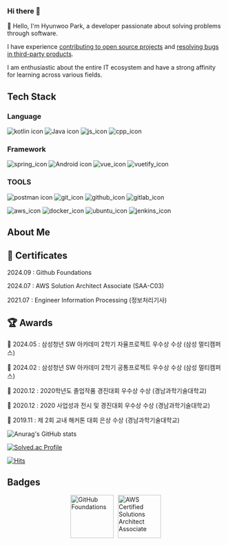 ### Hi there 👋

🧐 Hello, I'm Hyunwoo Park, a developer passionate about solving problems through software.

I have experience [contributing to open source projects](https://github.com/Unleash/unleash-client-java/pull/247) and [resolving bugs in third-party products](https://devtalk.kakao.com/t/android-sdk-com-kakao-sdk2-11-0/124909).

I am enthusiastic about the entire IT ecosystem and have a strong affinity for learning across various fields.


## Tech Stack

### Language

![kotlin icon](https://img.shields.io/badge/kotlin-808080?style=for-the-badge&logo=kotlin&logoColor=7f52ff) ![Java icon](https://img.shields.io/badge/java-808080?style=for-the-badge) ![js_icon](https://img.shields.io/badge/javascript-F7DF1E?style=for-the-badge&logo=javascript&logoColor=ffffff) ![cpp_icon](https://img.shields.io/badge/C++-00599C?style=for-the-badge&logo=C%2B%2B&logoColor=white) 

### Framework

![spring_icon](https://img.shields.io/badge/spring-6DB33F?style=for-the-badge&logo=spring&logoColor=ffffff) ![Android icon](https://img.shields.io/badge/android-808080?style=for-the-badge&logo=android&logoColor=3ddc84) ![vue_icon](https://img.shields.io/badge/vuejs-2E7D32?style=for-the-badge&logo=vuedotjs&logoColor=#4FC08D) ![vuetify_icon](https://img.shields.io/badge/vuetify-1867C0?style=for-the-badge&logo=vuetify&logoColor=ffffff) 

### TOOLS

![postman icon](https://img.shields.io/badge/Postman-FF6C37?style=for-the-badge&logo=Postman&logoColor=white") ![git_icon](https://img.shields.io/badge/git-F05032?style=for-the-badge&logo=git&logoColor=ffffff) ![github_icon](https://img.shields.io/badge/github-181717?style=for-the-badge&logo=github&logoColor=ffffff) ![gitlab_icon](https://img.shields.io/badge/GITLAB-FC6D26?style=for-the-badge&logo=Gitlab&logoColor=ffffff) 

![aws_icon](https://img.shields.io/badge/amazonaws-232F3E?style=for-the-badge&logo=amazonaws&logoColor=white) ![docker_icon](https://img.shields.io/badge/Docker-2496ED?style=for-the-badge&logo=Docker&logoColor=white) ![ubuntu_icon](https://img.shields.io/badge/Ubuntu-E95420?style=for-the-badge&logo=Ubuntu&logoColor=white) ![jenkins_icon](https://img.shields.io/badge/JENKINS-D24939?style=for-the-badge&logo=Jenkins&logoColor=ffffff)

## About Me

## 🥇 Certificates

2024.09 : Github Foundations

2024.07 : AWS Solution Architect Associate (SAA-C03)

2021.07 : Engineer Information Processing (정보처리기사)

## 🏆 Awards

🏅 2024.05 : 삼성청년 SW 아카데미 2학기 자율프로젝트 우수상 수상 (삼성 멀티캠퍼스)

🏅 2024.02 : 삼성청년 SW 아카데미 2학기 공통프로젝트 우수상 수상 (삼성 멀티캠퍼스) 

🏅 2020.12 : 2020학년도 졸업작품 경진대회 우수상 수상 (경남과학기술대학교)

🏅 2020.12 : 2020 사업성과 전시 및 경진대회 우수상 수상 (경남과학기술대학교) 

🏅 2019.11 : 제 2회 교내 해커톤 대회 은상 수상 (경남과학기술대학교)


<!-- <img src="https://img.shields.io/badge/Kotlin-#7F52FF?style=for-the-badge&logo=Kotlin&logoColor=white"> -->
![Anurag's GitHub stats](https://github-readme-stats-sigma-five.vercel.app/api?username=gogoadl&count_private=true&show_icons=true&theme=radical)

[![Solved.ac Profile](http://mazassumnida.wtf/api/v2/generate_badge?boj=gogoadl)](https://solved.ac/gogoadl/)

[![Hits](https://hits.seeyoufarm.com/api/count/incr/badge.svg?url=https%3A%2F%2Fgithub.com%2Fgogoadl%2Fhit-counter&count_bg=%2379C83D&title_bg=%23A4A4A4&icon=github.svg&icon_color=%23E7E7E7&title=visitor&edge_flat=false)](https://hits.seeyoufarm.com)

## Badges

<div style="display: flex; justify-content: center;">
  <img src="https://github.com/user-attachments/assets/06b023ba-aaca-4a52-bfa0-14ee57a89fdc" alt="GitHub Foundations" style="width: 100px; height: auto; margin-right: 10px;">
  <img src="https://github.com/user-attachments/assets/37476542-b988-47a3-80f7-d532c8bc074c" alt="AWS Certified Solutions Architect Associate" style="width: 100px; height: auto;">
</div>
